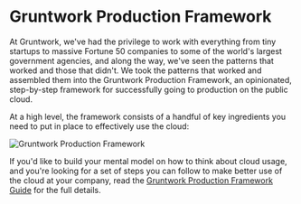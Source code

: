 # Gruntwork Production Framework

At Gruntwork, we've had the privilege to work with everything from tiny startups to massive Fortune
50 companies to some of the world's largest government agencies, and along the way, we've seen the patterns that worked
and those that didn't. We took the patterns that worked and assembled them into the Gruntwork Production Framework,
an opinionated, step-by-step framework for successfully going to production on the public cloud.

At a high level, the framework consists of a handful of key ingredients you need to put in place to effectively use the
cloud:

![Gruntwork Production Framework](/img/guides/production-framework/gruntwork-production-framework-small.png)

If you'd like to build your mental model on how to think about cloud usage, and you're looking for a set of steps you
can follow to make better use of the cloud at your company, read the [Gruntwork Production Framework
Guide](/docs/guides/production-framework) for the full details.


<!-- ##DOCS-SOURCER-START
{"sourcePlugin":"Local File Copier","hash":"df8af2026c8b1a7733e12e71524c5b60"}
##DOCS-SOURCER-END -->
